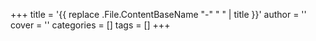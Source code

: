 +++
title = '{{ replace .File.ContentBaseName "-" " " | title }}'
author = ''
cover = ''
categories = []
tags = []
+++
